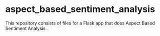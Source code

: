 # aspect_based_sentiment_analysis
This repository consists of files for a Flask app that does Aspect Based Sentiment Analysis.
